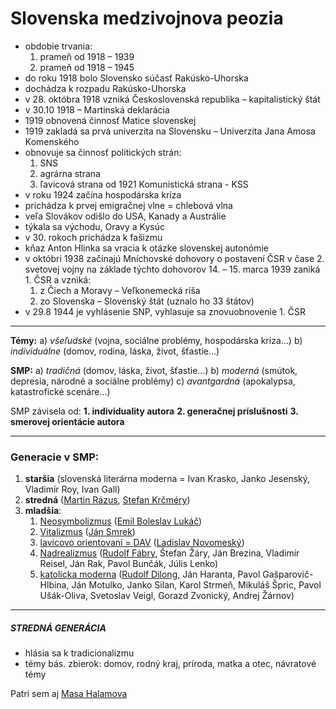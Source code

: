 # Slovenska medzivojnova peozia

- obdobie trvania:
	1. prameň od 1918 – 1939
	2. prameň od 1918 – 1945
- do roku 1918 bolo Slovensko súčasť Rakúsko-Uhorska
- dochádza k rozpadu Rakúsko-Uhorska
- v 28. októbra 1918 vzniká Československá republika – kapitalistický štát
- v 30.10 1918 – Martinská deklarácia
- 1919 obnovená činnosť Matice slovenskej
- 1919 zakladá sa prvá univerzita na Slovensku – Univerzita Jana Amosa Komenského
- obnovuje sa činnosť politických strán: 
	1. SNS
	2. agrárna strana
	3. ľavicová strana od 1921 Komunistická strana - KSS
- v roku 1924 začína hospodárska kríza
- prichádza k prvej emigračnej vlne = chlebová vlna
- veľa Slovákov odišlo do USA, Kanady a Austrálie
- týkala sa východu, Oravy a Kysúc
- v 30. rokoch prichádza k fašizmu
- kňaz Anton Hlinka sa vracia k otázke slovenskej autonómie
- v októbri 1938 začínajú Mníchovské dohovory o postavení ČSR v čase 2. svetovej vojny na základe týchto dohovorov 14. – 15. marca 1939 zaniká 1. ČSR a vzniká:
	1. z Čiech a Moravy – Veľkonemecká ríša
    2. zo Slovenska – Slovenský štát (uznalo ho 33 štátov)
- v 29.8 1944 je vyhlásenie SNP, vyhlasuje sa znovuobnovenie 1. ČSR

---

**Témy:**
	a) *všeľudské* (vojna, sociálne problémy, hospodárska kríza…)
	b) *individuálne* (domov, rodina, láska, život, šťastie…)
	
**SMP:**
	a) *tradičná* (domov, láska, život, šťastie…)
	b) *moderná* (smútok, depresia, národné a sociálne problémy)
	c) *avantgardná* (apokalypsa, katastrofické scenáre…)

SMP závisela od:
	**1. individuality autora**
	**2. generačnej príslušnosti**
	**3. smerovej orientácie autora**

---

### Generacie v SMP:
1. **staršia** (slovenská literárna moderna = Ivan Krasko, Janko Jesenský, Vladimír Roy, Ivan Gall)
2. **stredná** ([Martin Rázus](SJL/Martin%20Rázus.md), [Stefan Krčméry](SJL/Stefan%20Krčméry.md)) 
3. **mladšia**:
	1. [Neosymbolizmus](SJL/Neosymbolizmus.md) ([Emil Boleslav Lukáč](SJL/Emil%20Boleslav%20Lukáč.md))
	2. [Vitalizmus](SJL/Vitalizmus.md) ([Ján Smrek](SJL/Ján%20Smrek.md))
	3. [lavicovo orientovaní = DAV](SJL/lavicovo%20orientovaní%20=%20DAV.md) ([Ladislav Novomeský](SJL/Ladislav%20Novomeský.md))
	4. [Nadrealizmus](SJL/Nadrealizmus.md) ([Rudolf Fábry](SJL/Rudolf%20Fábry.md), Štefan Žáry, Ján Brezina, Vladimír Reisel, Ján Rak, Pavol Bunčák, Júlis Lenko)
	5. [katolícka moderna](SJL/katolícka%20moderna.md) ([Rudolf Dilong](SJL/Rudolf%20Dilong.md), Ján Haranta, Pavol Gašparovič-Hlbina, Ján   Motulko, Janko Silan, Karol Strmeň, Mikuláš Špric, Pavol Ušák-Oliva, Svetoslav Veigl, Gorazd Zvonický, Andrej Žárnov)

---

##### STREDNÁ GENERÁCIA
- hlásia sa k tradicionalizmu
- témy bás. zbierok: domov, rodný kraj, príroda, matka a otec, návratové témy

Patri sem aj [Masa Halamova](SJL/Masa%20Halamova.md)

